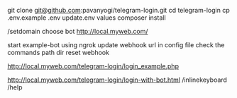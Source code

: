 git clone git@github.com:pavanyogi/telegram-login.git
cd telegram-login
cp .env.example .env
update.env values
composer install

/setdomain
choose bot
http://local.myweb.com/

start example-bot using ngrok
update webhook url in config file
check the commands path dir
reset webhook


http://local.myweb.com/telegram-login/login_example.php


http://local.myweb.com/telegram-login/login-with-bot.html
	/inlinekeyboard
	/help
	



